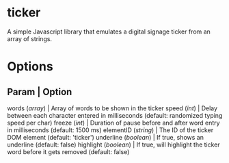 # ticker
A simple Javascript library that emulates a digital signage ticker from an array of strings.

# Options
Param | Option
---------------
words (_array_) | Array of words to be shown in the ticker
speed (_int_) | Delay between each character entered in milliseconds (default: randomized typing speed per char)
freeze (_int_) | Duration of pause before and after word entry in milliseconds (default: 1500 ms)
elementID (_string_) | The ID of the ticker DOM element (default: 'ticker')
underline (_boolean_) | If true, shows an underline (default: false)
highlight (_boolean_) | If true, will highlight the ticker word before it gets removed (default: false)